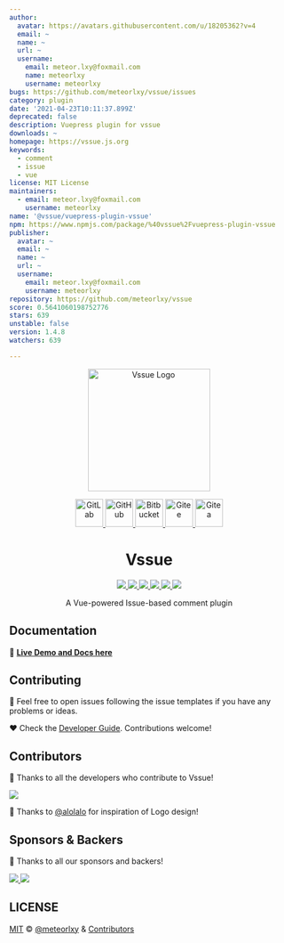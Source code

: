```yaml
---
author:
  avatar: https://avatars.githubusercontent.com/u/18205362?v=4
  email: ~
  name: ~
  url: ~
  username:
    email: meteor.lxy@foxmail.com
    name: meteorlxy
    username: meteorlxy
bugs: https://github.com/meteorlxy/vssue/issues
category: plugin
date: '2021-04-23T10:11:37.899Z'
deprecated: false
description: Vuepress plugin for vssue
downloads: ~
homepage: https://vssue.js.org
keywords:
  - comment
  - issue
  - vue
license: MIT License
maintainers:
  - email: meteor.lxy@foxmail.com
    username: meteorlxy
name: '@vssue/vuepress-plugin-vssue'
npm: https://www.npmjs.com/package/%40vssue%2Fvuepress-plugin-vssue
publisher:
  avatar: ~
  email: ~
  name: ~
  url: ~
  username:
    email: meteor.lxy@foxmail.com
    username: meteorlxy
repository: https://github.com/meteorlxy/vssue
score: 0.5641060198752776
stars: 639
unstable: false
version: 1.4.8
watchers: 639

---
```


<p align="center">
  <a href="https://vssue.js.org" target="_blank">
    <img width="220" src="https://vssue.js.org/logo.png" alt="Vssue Logo">
  </a>
</p>

<p align="center">
  <a href="https://vssue.js.org/demo/gitlab.html" target="_blank">
    <img width="50" src="https://about.gitlab.com/images/press/logo/jpg/gitlab-icon-rgb.jpg" alt="GitLab">
  </a>

  <a href="https://vssue.js.org/demo/github.html" target="_blank">
    <img width="50" src="https://github.githubassets.com/images/modules/logos_page/GitHub-Mark.png" alt="GitHub">
  </a>

  <a href="https://vssue.js.org/demo/bitbucket.html" target="_blank">
    <img width="50" src="https://slack-files2.s3-us-west-2.amazonaws.com/avatars/2018-03-21/334235045829_1d1db85d6877560365df_512.png" alt="Bitbucket">
  </a>

  <a href="https://vssue.js.org/demo/gitee.html" target="_blank">
    <img width="50" src="https://pic3.zhimg.com/50/v2-59ebcea61c2d9e658a2e34b0b8d4b1b7_qhd.jpg" alt="Gitee">
  </a>

  <a href="https://vssue.js.org/demo/gitea.html" target="_blank">
    <img width="50" src="https://docs.gitea.io/images/gitea.png" alt="Gitea">
  </a>
</p>

<h1 align="center">
  Vssue
</h1>

<p align="center">
  <a href="https://circleci.com/gh/meteorlxy/vssue" target="_blank">
    <img src="https://img.shields.io/circleci/project/github/meteorlxy/vssue/master.svg?logo=circleci">
  </a>

  <a href="https://www.npmjs.com/package/vssue" target="_blank">
    <img src="https://img.shields.io/npm/v/vssue.svg?logo=npm">
  </a>

  <a href="https://unpkg.com/vssue/dist/vssue.github.min.js" target="_blank">
    <img src="https://img.badgesize.io/meteorlxy/vssue/master/packages/vssue/dist/vssue.github.min.js.svg?compression=gzip">
  </a>

  <a href="https://coveralls.io/github/meteorlxy/vssue?branch=master" target="_blank">
    <img src="https://coveralls.io/repos/github/meteorlxy/vssue/badge.svg?branch=master">
  </a>

  <a href="https://github.com/meteorlxy/vssue/blob/master/LICENSE" target="_blank">
    <img src="https://img.shields.io/github/license/meteorlxy/vssue.svg">
  </a>

  <a href="https://t.me/joinchat/M1YGghUs080d1kdLxPzzbQ" target="_blank">
    <img src="https://badgen.net/badge/telegram/join%20chat?icon=telegram">
  </a>
</p>

<p align="center">
  A Vue-powered Issue-based comment plugin
</p>

## Documentation

:book: [**Live Demo and Docs here**](https://vssue.js.org)

## Contributing

:scroll: Feel free to open issues following the issue templates if you have any problems or ideas.

:heart: Check the [Developer Guide](https://vssue.js.org/guide/developer.html). Contributions welcome!

## Contributors

:muscle: Thanks to all the developers who contribute to Vssue!

<a href="https://github.com/meteorlxy/vssue/graphs/contributors">
  <img src="https://opencollective.com/vssue/contributors.svg?width=890&button=false" />
</a>

:vulcan_salute: Thanks to [@alolalo](https://github.com/alolalo) for inspiration of Logo design!

## Sponsors & Backers

:pray: Thanks to all our sponsors and backers!

<a href="https://opencollective.com/vssue" target="_blank">
  <img src="https://opencollective.com/vssue/sponsor.svg?width=890">
</a>

<a href="https://opencollective.com/vssue" target="_blank">
  <img src="https://opencollective.com/vssue/backers.svg?width=890">
</a>

## LICENSE

[MIT](https://github.com/meteorlxy/vssue/blob/master/LICENSE) &copy; [@meteorlxy](https://github.com/meteorlxy) & [Contributors](https://github.com/meteorlxy/vssue/graphs/contributors)
